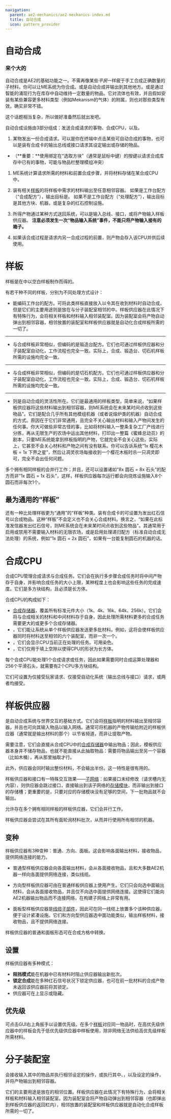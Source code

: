 ```yaml
---
navigation:
  parent: ae2-mechanics/ae2-mechanics-index.md
  title: 自动合成
  icon: pattern_provider
---
```


# 自动合成

### 来个大的

<GameScene zoom="4" interactive={true}>
  <ImportStructure src="../assets/assemblies/autocraft_setup_greebles.snbt" />
  <IsometricCamera yaw="195" pitch="30" />
</GameScene>

自动合成是AE2的基础功能之一。不需再像某些*平民*一样疲于手工合成正确数量的子材料，你可以让ME系统为你合成。或是自动合成并输出到其他地方。或是通过智能的涌现行为在库存中自动维持一定数量的物品。它对流体也有效，并且假如安装有某些兼容更多材料类型（例如Mekanism的气体）的附属，则也对那些类型有效。确实非常不错。

这个话题相当复杂，所以做好准备然后就出发吧。

自动合成设施由3部分组成：发送合成请求的事物、合成CPU，以及<ItemLink id="pattern_provider" />。

1.  某物发出一份合成请求。可以是你在终端中点击某些可自动合成的事物，也可以是装有合成卡的输出总线或接口请求其设定输出或存储的物品。

*   （**重要：**使用绑定在“选取方块”（通常是鼠标中键）的按键以请求合成库存中已有的事物，可能与物品栏整理模组冲突）

1.  ME系统计算请求所需的材料和前置合成步骤，并将材料存储在某合成CPU中。

2.  装有相关[样板](../items-blocks-machines/patterns.md)的<ItemLink id="pattern_provider" />将样板中需求的材料输出至任意相邻容器。
    如果是工作台配方（“合成配方”），输出目标是<ItemLink id="molecular_assembler" />。
    如果不是工作台配方（“处理配方”），输出目标是其他方块、机器，或是复杂的红石控制设施。

3.  所得产物通过某种方式送回系统，可以是输入总线、接口，或将产物输入样板供应器。
    **注意必须发生一次“物品输入系统”事件，不能只将产物输入接有<ItemLink id="storage_bus" />的箱子。**

4.  如果该合成过程是请求内另一合成过程的前置，则产物会存入该CPU并供后续使用。

# 样板

<ItemImage id="crafting_pattern" scale="4" />

样板是在<ItemLink id="pattern_encoding_terminal" />中以空白样板制作而得的。

有若干种不同的样板，分别为不同处理方式设计：

*   <ItemLink id="crafting_pattern" />能编码工作台的配方。可将此类样板直接放入<ItemLink id="molecular_assembler" />以令其在收到材料时自动合成，但是它们的主要用途则是放在与分子装配室相邻的<ItemLink id="pattern_provider" />中。样板供应器在此情况下有特殊行为，会将相关样板和材料输入相邻装配室。因为装配室会将产物自动弹出到相邻容器，相邻放置的装配室和样板供应器就是自动化合成样板所需的一切了。

***

*   <ItemLink id="smithing_table_pattern" />与合成样板非常相似，但编码的是锻造台配方。它们也可通过样板供应器和分子装配室自动化，工作流程也完全一致。实际上，合成、锻造台、切石机样板所需的设施均完全一致。

***

*   <ItemLink id="stonecutting_pattern" />与合成样板非常相似，但编码的是切石机配方。它们也可通过样板供应器和分子装配室自动化，工作流程也完全一致。实际上，合成、锻造台、切石机样板所需的设施均完全一致。

***

*   <ItemLink id="processing_pattern" />则是自动合成的灵活性所在。它们是最通用的样板类型，简单来说，“如果样板供应器将这些材料输出到相邻容器，则ME系统会在未来某时间点收到这些物品”。它们是配合几乎所有其他模组机器（或者说熔炉类的机器）自动合成的方式。原因在于它们非常通用，且完全不关心输出材料和输入产物间发生的任何事。你大可做些非常古怪的事，比如将材料输入一整条复杂工厂产线进行分拣，再从无限生产的农场中运出其他材料，打印出一整篇《蜜蜂总动员》的剧本，只要ME系统能拿到样板指明的产物，它就完全不会关心这些。实际上，它甚至不会关心材料和产物之间有没有联系。你可以告诉系统“1x 樱花木板 = 1x 下界之星”，然后让凋灵农场每接收到一个樱花木板时杀一只凋灵即可，完全不会出任何问题。

多个拥有相同样板的<ItemLink id="pattern_provider" />会并行工作；并且，还可以设置诸如“8x 圆石 = 8x 石头”的配方而非“1x 圆石 = 1x 石头”，这样，样板供应器每次运行都会向烧炼设施输入8个圆石而非每次1个。

## 最为通用的“样板”

还有一种比处理样板更为“通用”的“样板”种类。装有合成卡的<ItemLink id="level_emitter" />可设置为发出红石信号以合成物品。这种“样板”不会定义也不会关心合成材料。换言之，“如果在此标准发信器发出红石信号，则ME系统会在未来某时间点收到这些物品”。其通常用于启用或禁用不需要输入材料的无限农场，或是启用处理递归配方（标准自动合成无法处理）的系统，例如“1x 圆石 = 2x 圆石”，如果有一台能复制圆石的机器的话。

# 合成CPU

<GameScene zoom="4" background="transparent">
  <ImportStructure src="../assets/assemblies/crafting_cpus.snbt" />
  <IsometricCamera yaw="195" pitch="30" />
</GameScene>

合成CPU管理合成请求与合成任务。它们会在执行多步骤合成任务时将中间产物存于自身，并影响合成任务的大小上限，某种程度上也会影响这些任务的完成速度。它们是多方块结构，且必须是长方体。

合成CPU的构成如下：

*   [合成存储器](../items-blocks-machines/crafting_cpu_multiblock.md)，覆盖所有标准元件大小（1k、4k、16k、64k、256k）。它们会将与合成相关的材料和中间材料存于自身，因此处理所需材料更多的合成任务需要更大的或更多个合成存储器。
*   <ItemLink id="crafting_accelerator" />，它们能让系统从单个样板供应器发送更多批材料。例如，这将会使样板供应器同时将材料送至相邻的六个装配室，而非一次一个。
*   <ItemLink id="crafting_monitor" />，它们会显示CPU当前正在处理的任务。可用<ItemLink id="color_applicator" />染色。
*   <ItemLink id="crafting_unit" />，它们仅用于填上空隙以使得CPU的形状为长方体。

每个合成CPU能处理1个合成请求或任务，因此如果需要同时合成运算处理器和256个平滑石头，就需要有2个CPU多方块结构。

它们可设置为仅接受玩家请求、仅接受自动化系统（输出总线与接口）请求，或两者均接受。

# 样板供应器

<Row>
<BlockImage id="pattern_provider" scale="4" />

<BlockImage id="pattern_provider" p:push_direction="up" scale="4" />

<GameScene zoom="4" background="transparent">
  <ImportStructure src="../assets/blocks/cable_pattern_provider.snbt" />
</GameScene>
</Row>

<ItemLink id="pattern_provider" />是自动合成系统与世界交互的基础方式。它们会将[样板](../items-blocks-machines/patterns.md)指明的材料输出至相邻容器，并且也可向其输入物品以输入网络。通常可将机器的产物传输给附近的样板供应器（通常就是输出材料的那个）以节省频道，而非让<ItemLink id="import_bus" />提取产物。

需要注意，它们会直接从合成CPU中的[合成存储器](../items-blocks-machines/crafting_cpu_multiblock.md#crafting-storage)中输出物品；因此，模板供应器本身并不储存物品，也就不能直接从此抽取物品：需要将物品输出至另一个容器（比如木桶），再从那里抽取才行。

此外，供应器会同时输出整份材料，不会输出半份。这一特性是很有用的。

样板供应器和接口有一特殊交互效果——[子网络](../ae2-mechanics/subnetworks.md)：如果接口未经修改（请求槽内无内容），则供应器会跳过接口，直接输出到该子网络的[存储模块](../ae2-mechanics/import-export-storage.md)，而非输出到接口的存储槽；更重要的是，只要对应的存储模块没有足够的空间，下一批物品就不会输出。

允许存在多个拥有相同样板的样板供应器，它们会并行工作。

样板供应器会尝试在其所有面轮询材料批次，从而并行使用所有相邻的机器。

## 变种

样板供应器有3种变种：普通、方向、面板。这会影响各面输出材料，接收物品，提供网络连接的能力。

*   普通型样板供应器会向各面输出材料，会从各面接收物品，且和大多数AE2机器一样向各面提供网络连接，类似线缆。

*   方向型样板供应器可由在普通样板供应器上使用<ItemLink id="certus_quartz_wrench" />产生。它们只会向选中面输出材料，会从各面接收物品，并且仅不向选中面提供网络连接。这使得它们能向AE2机器输出物品而不连接网络，在构建子网络上非常有用。

*   面板型样板供应器是[线缆子部件](../ae2-mechanics/cable-subparts.md)，因此可在同一线缆上放置多个该种供应器，便于设计紧凑设施。它们和方向型供应器选中面功能类似，输出样板材料，接收物品，且不提供网络连接。

样板供应器的普通和面板形态可在合成方格中转换。

## 设置

样板供应器有多种模式：

*   **阻挡模式**能在机器中已有材料时阻止供应器输出新批次。
*   **锁定合成**能在多种红石信号状况下锁定供应器，也可在前一批材料的合成产物未返回该供应器前将其锁定。
*   供应器可在<ItemLink id="pattern_access_terminal" />上显示或隐藏。

## 优先级

可点击GUI右上角扳手以设置优先级。在多个[样板](../items-blocks-machines/patterns.md)对应同一物品时，在高优先级供应器中的样板会先于低优先级供应器中样板使用，除非网络无法供给高优先级样板所需材料。

# 分子装配室

<BlockImage id="molecular_assembler" scale="4" />

<ItemLink id="molecular_assembler" />会接收输入其中的物品并执行相邻<ItemLink id="pattern_provider" />设定的操作，或执行其中<ItemLink id="crafting_pattern" />、<ItemLink id="smithing_table_pattern" />，以及<ItemLink id="stonecutting_pattern" />设定的操作，并将产物输出到相邻容器。

它们的主要用途是放在<ItemLink id="pattern_provider" />的相邻位置。样板供应器在此情况下有特殊行为，会将相关样板和材料输入相邻装配室。因为装配室会将产物自动弹出到相邻容器（也即弹出到样板供应器的返回栏内），相邻放置的装配室和样板供应器就是自动化合成样板所需的一切了。

<GameScene zoom="4" background="transparent">
<ImportStructure src="../assets/assemblies/assembler_tower.snbt" />
<IsometricCamera yaw="195" pitch="30" />
</GameScene>